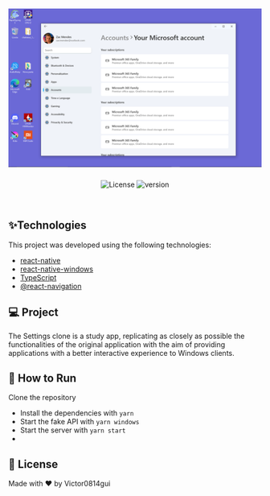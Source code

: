 <h1 align="center">
  <img alt="settings" title="settings clone" src=".github/preview.png" />
</h1>

<p align="center">
  <img alt="License" src="https://img.shields.io/static/v1?label=license&message=MIT&color=ff9e22&labelColor=000000">

 <img src="https://img.shields.io/static/v1?label=version&message=1&color=ff9e22&labelColor=000000" alt="version" />
</p>

<br>

## ✨Technologies

This project was developed using the following technologies:

- [react-native](https://reactnative.dev/)
- [react-native-windows](https://microsoft.github.io/react-native-windows/)
- [TypeScript](https://www.typescriptlang.org/)
- [@react-navigation](https://reactnavigation.org/)

## 💻 Project

The Settings clone is a study app, replicating as closely as possible the functionalities of the original application with the aim of providing applications with a better interactive experience to Windows clients.

## 🚀 How to Run

Clone the repository
- Install the dependencies with `yarn`
- Start the fake API with `yarn windows`
- Start the server with `yarn start`
- 
## 📄 License

Made with ♥ by Victor0814gui
